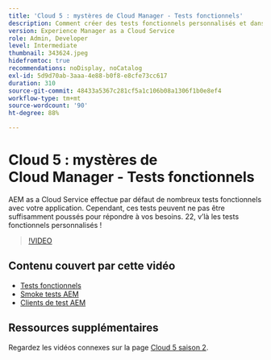 ```yaml
---
title: 'Cloud 5 : mystères de Cloud Manager - Tests fonctionnels'
description: Comment créer des tests fonctionnels personnalisés et dans quel but ?
version: Experience Manager as a Cloud Service
role: Admin, Developer
level: Intermediate
thumbnail: 343624.jpeg
hidefromtoc: true
recommendations: noDisplay, noCatalog
exl-id: 5d9d70ab-3aaa-4e88-b0f8-e8cfe73cc617
duration: 310
source-git-commit: 48433a5367c281cf5a1c106b08a1306f1b0e8ef4
workflow-type: tm+mt
source-wordcount: '90'
ht-degree: 88%

---
```


# Cloud 5 : mystères de Cloud Manager - Tests fonctionnels

AEM as a Cloud Service effectue par défaut de nombreux tests fonctionnels avec votre application. Cependant, ces tests peuvent ne pas être suffisamment poussés pour répondre à vos besoins. 22, v’là les tests fonctionnels personnalisés !

>[!VIDEO](https://video.tv.adobe.com/v/343624?quality=12&learn=on)

## Contenu couvert par cette vidéo

+ [Tests fonctionnels](https://experienceleague.adobe.com/docs/experience-manager-cloud-service/content/implementing/using-cloud-manager/test-results/functional-testing.html?lang=fr)
+ [Smoke tests AEM](https://github.com/adobe/aem-test-samples/)
+ [Clients de test AEM](https://github.com/adobe/aem-testing-clients/)

## Ressources supplémentaires

Regardez les vidéos connexes sur la page [Cloud 5 saison 2](../cloud5-season-2.md).
